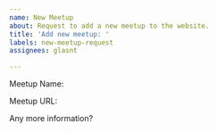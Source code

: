 ```yaml
---
name: New Meetup
about: Request to add a new meetup to the website.
title: 'Add new meetup: '
labels: new-meetup-request
assignees: glasnt

---
```


Meetup Name: 

Meetup URL: 

Any more information?

